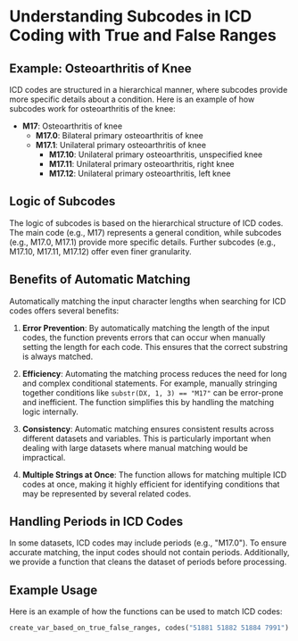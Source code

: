 # Understanding Subcodes in ICD Coding with True and False Ranges

## Example: Osteoarthritis of Knee

ICD codes are structured in a hierarchical manner, where subcodes provide more specific details about a condition. Here is an example of how subcodes work for osteoarthritis of the knee:

- **M17**: Osteoarthritis of knee
  - **M17.0**: Bilateral primary osteoarthritis of knee
  - **M17.1**: Unilateral primary osteoarthritis of knee
    - **M17.10**: Unilateral primary osteoarthritis, unspecified knee
    - **M17.11**: Unilateral primary osteoarthritis, right knee
    - **M17.12**: Unilateral primary osteoarthritis, left knee

## Logic of Subcodes

The logic of subcodes is based on the hierarchical structure of ICD codes. The main code (e.g., M17) represents a general condition, while subcodes (e.g., M17.0, M17.1) provide more specific details. Further subcodes (e.g., M17.10, M17.11, M17.12) offer even finer granularity.

## Benefits of Automatic Matching

Automatically matching the input character lengths when searching for ICD codes offers several benefits:

1. **Error Prevention**: By automatically matching the length of the input codes, the function prevents errors that can occur when manually setting the length for each code. This ensures that the correct substring is always matched.
   
2. **Efficiency**: Automating the matching process reduces the need for long and complex conditional statements. For example, manually stringing together conditions like `substr(DX, 1, 3) == "M17"` can be error-prone and inefficient. The function simplifies this by handling the matching logic internally.

3. **Consistency**: Automatic matching ensures consistent results across different datasets and variables. This is particularly important when dealing with large datasets where manual matching would be impractical.

4. **Multiple Strings at Once**: The function allows for matching multiple ICD codes at once, making it highly efficient for identifying conditions that may be represented by several related codes.

## Handling Periods in ICD Codes

In some datasets, ICD codes may include periods (e.g., "M17.0"). To ensure accurate matching, the input codes should not contain periods. Additionally, we provide a function that cleans the dataset of periods before processing.

## Example Usage

Here is an example of how the functions can be used to match ICD codes:

```stata
create_var_based_on_true_false_ranges, codes("51881 51882 51884 7991") true_range("DX1-DX10") false_range("DX11-DX20") newvar("pc_respiratory_dx") label("potential complications - respiratory dx")